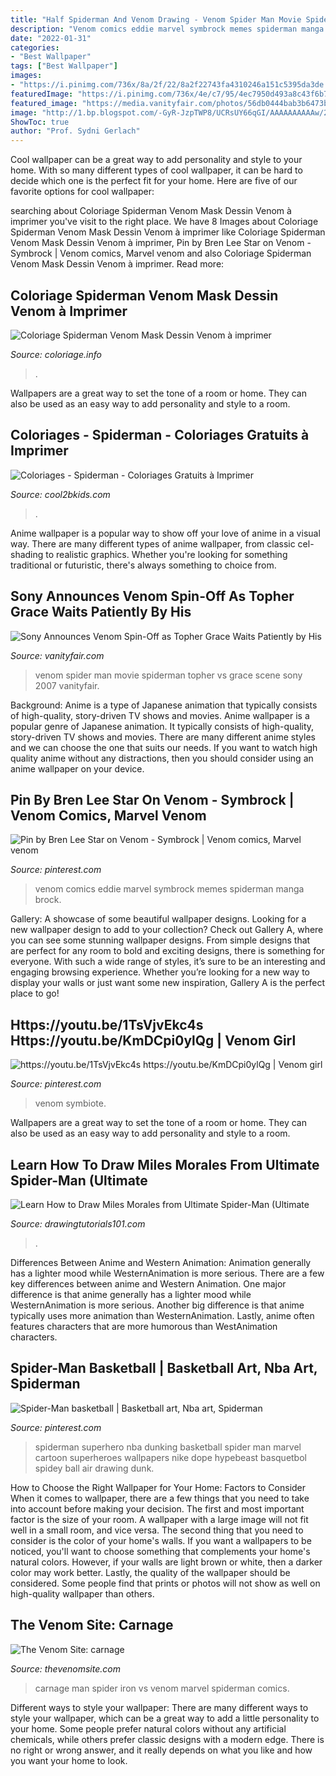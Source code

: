 ```yaml
---
title: "Half Spiderman And Venom Drawing - Venom Spider Man Movie Spiderman Topher Vs Grace Scene Sony 2007 Vanityfair"
description: "Venom comics eddie marvel symbrock memes spiderman manga brock"
date: "2022-01-31"
categories:
- "Best Wallpaper"
tags: ["Best Wallpaper"]
images:
- "https://i.pinimg.com/736x/8a/2f/22/8a2f22743fa4310246a151c5395da3de.jpg"
featuredImage: "https://i.pinimg.com/736x/4e/c7/95/4ec7950d493a8c43f6b73505ae6fa0a5.jpg"
featured_image: "https://media.vanityfair.com/photos/56db0444bab3b6473b8f9917/16:9/w_1280,c_limit/spiderman-3-movie-screencaps_com-14941.jpg"
image: "http://1.bp.blogspot.com/-GyR-JzpTWP8/UCRsUY66qGI/AAAAAAAAAAw/2sGToODFhWo/s1600/carnage3.jpg"
ShowToc: true
author: "Prof. Sydni Gerlach"
---
```



Cool wallpaper can be a great way to add personality and style to your home. With so many different types of cool wallpaper, it can be hard to decide which one is the perfect fit for your home. Here are five of our favorite options for cool wallpaper: 

	

		
searching about Coloriage Spiderman Venom Mask Dessin Venom à imprimer you've visit to the right place. We have 8 Images about Coloriage Spiderman Venom Mask Dessin Venom à imprimer like Coloriage Spiderman Venom Mask Dessin Venom à imprimer, Pin by Bren Lee Star on Venom - Symbrock | Venom comics, Marvel venom and also Coloriage Spiderman Venom Mask Dessin Venom à imprimer. Read more:
		
    
## Coloriage Spiderman Venom Mask Dessin Venom à Imprimer

<img loading=lazy src="https://coloriage.info/images/ccovers/1538614395spiderman-venom-mask.jpg" onerror="this.onerror=null;this.src='https://tse3.mm.bing.net/th?id=OIP.PXN_c13Lb9t2oLx60XjxcwHaKg&amp;pid=15.1';" alt="Coloriage Spiderman Venom Mask Dessin Venom à imprimer">

_Source: coloriage.info_

>. 

	

Wallpapers are a great way to set the tone of a room or home. They can also be used as an easy way to add personality and style to a room.

    
## Coloriages - Spiderman - Coloriages Gratuits à Imprimer

<img loading=lazy src="https://www.cool2bkids.com/wp-content/uploads/2021/06/Spiderman-Coloriage.jpg" onerror="this.onerror=null;this.src='https://tse2.mm.bing.net/th?id=OIP.CBLDJU9g55WgLVZoQu87dAHaM3&amp;pid=15.1';" alt="Coloriages - Spiderman - Coloriages Gratuits à Imprimer">

_Source: cool2bkids.com_

>. 

	

Anime wallpaper is a popular way to show off your love of anime in a visual way. There are many different types of anime wallpaper, from classic cel-shading to realistic graphics. Whether you're looking for something traditional or futuristic, there's always something to choice from.

    
## Sony Announces Venom Spin-Off As Topher Grace Waits Patiently By His

<img loading=lazy src="https://media.vanityfair.com/photos/56db0444bab3b6473b8f9917/16:9/w_1280,c_limit/spiderman-3-movie-screencaps_com-14941.jpg" onerror="this.onerror=null;this.src='https://tse3.mm.bing.net/th?id=OIP.Sp0x-XcuYOjKRPKSN-GJYwHaEK&amp;pid=15.1';" alt="Sony Announces Venom Spin-Off as Topher Grace Waits Patiently by His">

_Source: vanityfair.com_

>venom spider man movie spiderman topher vs grace scene sony 2007 vanityfair. 

	

Background: Anime is a type of Japanese animation that typically consists of high-quality, story-driven TV shows and movies.
Anime wallpaper is a popular genre of Japanese animation. It typically consists of high-quality, story-driven TV shows and movies. There are many different anime styles and we can choose the one that suits our needs. If you want to watch high quality anime without any distractions, then you should consider using an anime wallpaper on your device.

    
## Pin By Bren Lee Star On Venom - Symbrock | Venom Comics, Marvel Venom

<img loading=lazy src="https://i.pinimg.com/736x/4e/c7/95/4ec7950d493a8c43f6b73505ae6fa0a5.jpg" onerror="this.onerror=null;this.src='https://tse4.mm.bing.net/th?id=OIP.1jmW39nVe1dXxOYSPFT4pwHaKe&amp;pid=15.1';" alt="Pin by Bren Lee Star on Venom - Symbrock | Venom comics, Marvel venom">

_Source: pinterest.com_

>venom comics eddie marvel symbrock memes spiderman manga brock. 

	

Gallery: A showcase of some beautiful wallpaper designs.
Looking for a new wallpaper design to add to your collection? Check out Gallery A, where you can see some stunning wallpaper designs. From simple designs that are perfect for any room to bold and exciting designs, there is something for everyone. With such a wide range of styles, it’s sure to be an interesting and engaging browsing experience. Whether you’re looking for a new way to display your walls or just want some new inspiration, Gallery A is the perfect place to go!





	
	
    
## Https://youtu.be/1TsVjvEkc4s Https://youtu.be/KmDCpi0ylQg | Venom Girl

<img loading=lazy src="https://i.pinimg.com/736x/8a/2f/22/8a2f22743fa4310246a151c5395da3de.jpg" onerror="this.onerror=null;this.src='https://tse3.mm.bing.net/th?id=OIP.32Tpg3vvLiLFANgkGLhGwAHaKd&amp;pid=15.1';" alt="https://youtu.be/1TsVjvEkc4s https://youtu.be/KmDCpi0ylQg | Venom girl">

_Source: pinterest.com_

>venom symbiote. 

	

Wallpapers are a great way to set the tone of a room or home. They can also be used as an easy way to add personality and style to a room.

    
## Learn How To Draw Miles Morales From Ultimate Spider-Man (Ultimate

<img loading=lazy src="https://www.drawingtutorials101.com/drawing-tutorials/Cartoon-TV/Ultimate-Spider-Man/miles-morales/how-to-draw-Miles-Morales-from-Ultimate-Spider-Man-step-9.png" onerror="this.onerror=null;this.src='https://tse3.mm.bing.net/th?id=OIP.XedebLiKjHe1kTENwUAxgQHaKd&amp;pid=15.1';" alt="Learn How to Draw Miles Morales from Ultimate Spider-Man (Ultimate">

_Source: drawingtutorials101.com_

>. 

	

Differences Between Anime and Western Animation: Animation generally has a lighter mood while WesternAnimation is more serious.
There are a few key differences between anime and Western Animation. One major difference is that anime generally has a lighter mood while WesternAnimation is more serious. Another big difference is that anime typically uses more animation than WesternAnimation. Lastly, anime often features characters that are more humorous than WestAnimation characters.

    
## Spider-Man Basketball | Basketball Art, Nba Art, Spiderman

<img loading=lazy src="https://i.pinimg.com/736x/fc/df/38/fcdf385c926ebdcad5a0d7cfdeab794a--superhero-spiderman-amazing-spiderman.jpg" onerror="this.onerror=null;this.src='https://tse1.mm.bing.net/th?id=OIP.UlD0Ws1V857TvGVc1JpcVwHaKe&amp;pid=15.1';" alt="Spider-Man basketball | Basketball art, Nba art, Spiderman">

_Source: pinterest.com_

>spiderman superhero nba dunking basketball spider man marvel cartoon superheroes wallpapers nike dope hypebeast basquetbol spidey ball air drawing dunk. 

	

How to Choose the Right Wallpaper for Your Home: Factors to Consider
When it comes to wallpaper, there are a few things that you need to take into account before making your decision. The first and most important factor is the size of your room. A wallpaper with a large image will not fit well in a small room, and vice versa. 
The second thing that you need to consider is the color of your home's walls. If you want a wallpapers to be noticed, you'll want to choose something that complements your home's natural colors. However, if your walls are light brown or white, then a darker color may work better. 
Lastly, the quality of the wallpaper should be considered. Some people find that prints or photos will not show as well on high-quality wallpaper than others.

    
## The Venom Site: Carnage

<img loading=lazy src="http://1.bp.blogspot.com/-GyR-JzpTWP8/UCRsUY66qGI/AAAAAAAAAAw/2sGToODFhWo/s1600/carnage3.jpg" onerror="this.onerror=null;this.src='https://tse3.mm.bing.net/th?id=OIP.BJ0mDmluF9zN9bn0_ad52AHaLP&amp;pid=15.1';" alt="The Venom Site: carnage">

_Source: thevenomsite.com_

>carnage man spider iron vs venom marvel spiderman comics. 

	

Different ways to style your wallpaper:
There are many different ways to style your wallpaper, which can be a great way to add a little personality to your home. Some people prefer natural colors without any artificial chemicals, while others prefer classic designs with a modern edge. There is no right or wrong answer, and it really depends on what you like and how you want your home to look.

